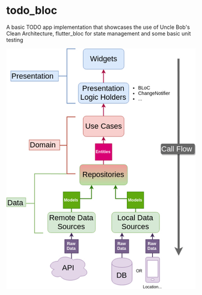 # todo_bloc

A basic TODO app implementation that showcases the use of Uncle Bob's Clean Architecture, flutter_bloc for state management and some basic unit testing

![alt text](https://github.com/TecHaxter/todo_bloc/blob/main/assets/clean_architecture.jpg?raw=true)
